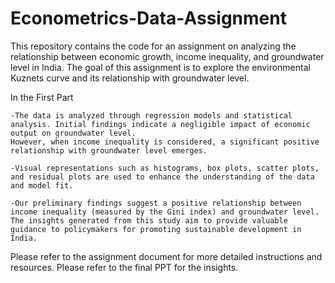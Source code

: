# Econometrics-Data-Assignment


This repository contains the code for an assignment on analyzing the relationship between economic growth, income inequality, and groundwater level in India. The goal of this assignment is to explore the environmental Kuznets curve and its relationship with groundwater level.

In the First Part 

    -The data is analyzed through regression models and statistical analysis. Initial findings indicate a negligible impact of economic output on groundwater level. 
    However, when income inequality is considered, a significant positive relationship with groundwater level emerges.

    -Visual representations such as histograms, box plots, scatter plots, and residual plots are used to enhance the understanding of the data and model fit.

    -Our preliminary findings suggest a positive relationship between income inequality (measured by the Gini index) and groundwater level. 
    The insights generated from this study aim to provide valuable guidance to policymakers for promoting sustainable development in India.

Please refer to the assignment document for more detailed instructions and resources.
Please refer to the final PPT for the insights.
